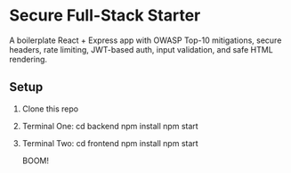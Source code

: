 # Secure Full-Stack Starter

A boilerplate React + Express app with OWASP Top-10 mitigations, secure headers, rate limiting, JWT-based auth, input validation, and safe HTML rendering.

## Setup

1. Clone this repo
2. Terminal One:
   cd backend
   npm install
   npm start
3. Terminal Two:
   cd frontend
   npm install
   npm start

   BOOM!
